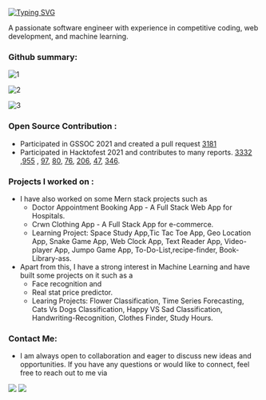 [![Typing SVG](https://readme-typing-svg.demolab.com?font=Fira+Code&pause=1500&color=F7070A&background=191BFF00&vCenter=true&width=435&lines=+Hi+there!+I'm+Anurag+Dwivedi%2C+)](https://git.io/typing-svg)

A passionate software engineer with experience in competitive coding, web development, and machine learning.</h2>

### Github summary:

![1](https://github-readme-streak-stats.herokuapp.com/?user=anuragdw710) 

![2](https://github-readme-stats-sigma-five.vercel.app/api?username=anuragdw710&show_icons=true&theme=maroongold)

![3](https://github-readme-stats-sigma-five.vercel.app/api/top-langs/?username=anuragdw710&layout=compact)


### Open Source Contribution :

* Participated in GSSOC 2021 and created a pull request [3181](https://github.com/girlscript/winter-of-contributing/pull/3181)
* Participated in Hacktofest 2021 and contributes to many reports. [3332](https://github.com/jina-ai/jina/pull/3332) ,[955](https://github.com/twowaits/make-pull-request/pull/955) , [97](https://github.com/SarthakKeshari/CPP-Questions-and-Solutions/pull/97), [80](https://github.com/SarthakKeshari/CPP-Questions-and-Solutions/issues/80), [76](https://github.com/sachuverma/DataStructures-Algorithms/pull/76), [206](https://github.com/aropan/clist/issues/206), [47](https://github.com/meooow25/carrot/issues/47), [346](https://github.com/AllAlgorithms/cpp/pull/346).


### Projects I worked on :

* I have also worked on some Mern stack projects such as
  * Doctor Appointment Booking App - A Full Stack Web App for Hospitals. 
  * Crwn Clothing App -  A Full Stack App for e-commerce. 
  * Learning Project: Space Study App,Tic Tac Toe App, Geo Location App, Snake Game App, Web Clock App, Text Reader App, Video-player App, Jumpo Game App, To-Do-List,recipe-finder, Book-Library-ass. 
* Apart from this, I have a strong interest in Machine Learning and have built some projects on it such as a 
  * Face recognition and
  *  Real stat price predictor.  
  *  Learing Projects: Flower Classification, Time Series Forecasting, Cats Vs Dogs Classification, Happy VS Sad Classification, Handwriting-Recognition, Clothes Finder, Study Hours.


 ### Contact Me:
 * I am always open to collaboration and eager to discuss new ideas and opportunities. If you have any questions or would like to connect, feel free to reach out to me via
 
[![](https://img.shields.io/badge/LinkedIn-0077B5?style=for-the-badge&logo=linkedin&logoColor=white)](https://www.linkedin.com/in/anuragdwivedi45/)
[![](https://img.shields.io/badge/Twitter-1DA1F2?style=for-the-badge&logo=twitter&logoColor=white)](https://twitter.com/Anuragdwivedi45)


<!---
##  Currently :

- 🔭 I’m currently working on ...
- 🌱 I’m currently learning ...
- 👯 I’m looking to collaborate on ...
- 🤔 I’m looking for help with ...
- 💬 Ask me about ...
- 📫 How to reach me: ...
- 😄 Pronouns: ...
- ⚡ Fun fact: ...
-->
